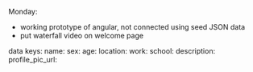 

Monday:
* working prototype of angular, not connected using seed JSON data
* put waterfall video on welcome page


data keys:
name:
sex: age:
location: work:
school: description:
profile_pic_url:
